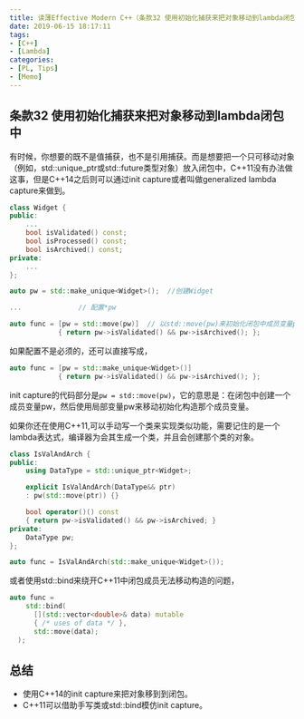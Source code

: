 ```yaml
---
title: 读薄Effective Modern C++（条款32 使用初始化捕获来把对象移动到lambda闭包中）
date: 2019-06-15 18:17:11
tags:
- [C++]
- [Lambda]
categories:
- [PL, Tips]
- [Memo]
---
```


## 条款32 使用初始化捕获来把对象移动到lambda闭包中
有时候，你想要的既不是值捕获，也不是引用捕获。而是想要把一个只可移动对象（例如，std::unique_ptr或std::future类型对象）放入闭包中，C++11没有办法做这事，但是C++14之后则可以通过init capture或者叫做generalized lambda capture来做到。

```cpp
class Widget {
public:
    ...
    bool isValidated() const;
    bool isProcessed() const;
    bool isArchived() const;
private:
    ...
};

auto pw = std::make_unique<Widget>();  //创建Widget

...              // 配置*pw

auto func = [pw = std::move(pw)]  // 以std::move(pw)来初始化闭包中成员变量pw
            { return pw->isValidated() && pw->isArchived(); };
```
<!--more--->

如果配置不是必须的，还可以直接写成，

```cpp
auto func = [pw = std::make_unique<Widget>()]
            { return pw->isValidated() && pw->isArchived(); };
```

init capture的代码部分是`pw = std::move(pw)`，它的意思是：在闭包中创建一个成员变量pw，然后使用局部变量pw来移动初始化构造那个成员变量。

如果你还在使用C++11,可以手动写一个类来实现类似功能，需要记住的是一个lambda表达式，编译器为会其生成一个类，并且会创建那个类的对象。

```cpp
class IsValAndArch {
public:
    using DataType = std::unique_ptr<Widget>;

    explicit IsValAndArch(DataType&& ptr)
    : pw(std::move(ptr)) {}

    bool operator()() const
    { return pw->isValidated() && pw->isArchived; }
private:
    DataType pw;
};

auto func = IsValAndArch(std::make_unique<Widget>());
```
或者使用std::bind来绕开C++11中闭包成员无法移动构造的问题，
```cpp
auto func = 
    std::bind(
      [](std::vector<double>& data) mutable
      { /* uses of data */ },
      std::move(data);
  );
```


## 总结

- 使用C++14的init capture来把对象移到到闭包。
- C++11可以借助手写类或std::bind模仿init capture。


